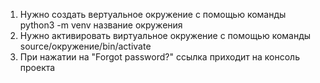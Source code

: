 1. Нужно создать вертуальное окружение с помощью команды python3 -m venv название окружения
2. Нужно активировать виртуальное окружение с помощью команды source/окружение/bin/activate
3. При нажатии на "Forgot password?" ссылка приходит на консоль проекта